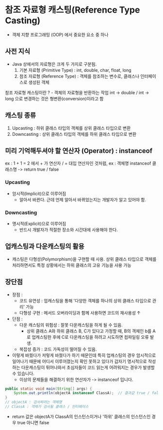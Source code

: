 # 참조 자료형 캐스팅(Reference Type Casting)
- 객체 지향 프로그래밍 (OOP) 에서 중요한 요소 중 하나
## 사전 지식
- Java 상에서의 자료형은 크게 두 가지로 구분됨.
  1. 기본 자료형 (Primitive Type) : int, double, char, float, long
  2. 참조 자료형 (Reference Type) : 객체를 참조하는 변수로, 클래스나 인터페이스로 생성된 객체

참조 자료형 캐스팅이란 ? - 객체의 자료형을 반환하는 작업
int -> double / int -> long 으로 변경하는 것은 형변환(conversion)이라고 함

## 캐스팅 종류
1. Upcasting : 하위 클래스 타입의 객체를 상위 클래스 타입으로 변환
2. Downcasting : 상위 클래스 타입의 객체를 하위 클래스 타입으로 변환

## 미리 기억해두셔야 할 연산자 (Operator) : instanceof
ex : 1 + 1 = 2 에서 + 가 연산자 / = 대입 연산자인 것처럼,
ex : 객체명 instanceof 클래스명 -> return true / false

### Upcasting
- 암시적(Implicit)으로 이루어짐
  - 알아서 바뀐다. 근데 언제 알아서 바뀌었는지는 개발자가 알고 있어야 함.
### Downcasting
- 명시적(Explicit)으로 이루어짐
  - 반드시 개발자가 적절한 장소와 시간대에 사용해야 한다.
## 업캐스팅과 다운캐스팅의 활용
- 캐스팅은 다형성(Polymorphism)을 구현할 때 사용. 상위 클래스 타입으로 객체를 처리하면서도 특정 상황에서는 하위 클래스의 고유 기능을 사용 가능
## 장단점
- 장점 :
  - 코드 유연성 : 업캐스팅을 통해 '다양한 객체를 하나의 상위 클래스 타입으로 관리' 가능
  - 다형성 구현 : 메서드 오버라이딩과 함께 사용하면 코드의 재사용성 ↑
- 단점 :
  - 다운 캐스팅의 위험성 : 잘못 다운캐스팅을 하게 될 수 있음.
    - 상위 클래스 A와 하위 클래스 B, C가 있다고 가정할 때, B의 객체인 b를 A로 업캐스팅한 후에 C로 다운캐스팅을 하려고 시도하면 컴파일링 오류 발생.
  - 복잡성 증가 : 코드 가독성이 떨어질 수 있음.
- 이렇게 바꿨다가 저렇게 바꿨다가 하기 때문인데 특히 업캐스팅의 경우 암시적으로 일어나기 때문에 어디서 이루어졌는지 확인 못하고 있다가 갑자기 명시적으로 작성하는 다운캐스팅이 튀어나와서 초심자들이 코드 읽는게 어려워지는 경우가 발생할 수 있습니다.
  - 이상의 문제들을 해결하기 위한 연산자가 -> instanceof 입니다.
```java
public static void main(String[] args) {
    System.out.println(objectA instanceof ClassA);  // 결과값 true / false
}
// objectA : 검사하려는 객체명
// ClassA : 객체가 검사될 클래스 / 인터페이스
```
- return 값은 objectA가 ClassA의 인스턴스이거나 '하위' 클래스의 인스턴스인 경우 true 아니면 false



